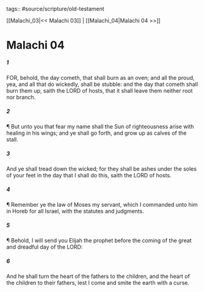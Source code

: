 tags:: #source/scripture/old-testament

[[Malachi_03|<< Malachi 03]] | [[Malachi_04|Malachi 04 >>]]

# Malachi 04

##### 1

FOR, behold, the day cometh, that shall burn as an oven; and all the proud, yea, and all that do wickedly, shall be stubble: and the day that cometh shall burn them up, saith the LORD of hosts, that it shall leave them neither root nor branch.

##### 2

¶ But unto you that fear my name shall the Sun of righteousness arise with healing in his wings; and ye shall go forth, and grow up as calves of the stall.

##### 3

And ye shall tread down the wicked; for they shall be ashes under the soles of your feet in the day that I shall do this, saith the LORD of hosts.

##### 4

¶ Remember ye the law of Moses my servant, which I commanded unto him in Horeb for all Israel, with the statutes and judgments.

##### 5

¶ Behold, I will send you Elijah the prophet before the coming of the great and dreadful day of the LORD:

##### 6

And he shall turn the heart of the fathers to the children, and the heart of the children to their fathers, lest I come and smite the earth with a curse.
